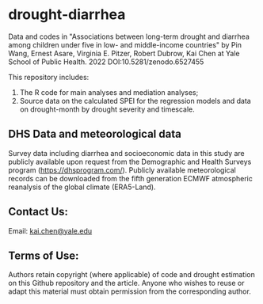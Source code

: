 # drought-diarrhea
Data and codes in "Associations between long-term drought and diarrhea among children under five in low- and middle-income countries" by Pin Wang, Ernest Asare, Virginia E. Pitzer, Robert Dubrow, Kai Chen at Yale School of Public Health. 2022
DOI:10.5281/zenodo.6527455


This repository includes: 
1) The R code for main analyses and mediation analyses;
2) Source data on the calculated SPEI for the regression models and data on drought-month by drought severity and timescale. 

## DHS Data and meteorological data
Survey data including diarrhea and socioeconomic data in this study are publicly available upon request from the Demographic and Health Surveys program (https://dhsprogram.com/). Publicly available meteorological records can be downloaded from the fifth generation ECMWF atmospheric reanalysis of the global climate (ERA5-Land). 

## Contact Us:
Email: kai.chen@yale.edu

## Terms of Use:
Authors retain copyright (where applicable) of code and drought estimation on this Github repository and the article. Anyone who wishes to reuse or adapt this material must obtain permission from the corresponding author.
